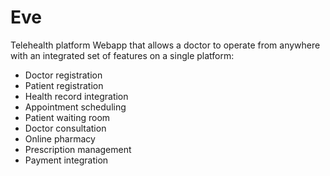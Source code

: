 # Eve
Telehealth platform
Webapp that allows a doctor to operate from anywhere with an integrated set of features on a single platform:
- Doctor registration
- Patient registration
- Health record integration
- Appointment scheduling
- Patient waiting room
- Doctor consultation
- Online pharmacy
- Prescription management
- Payment integration
